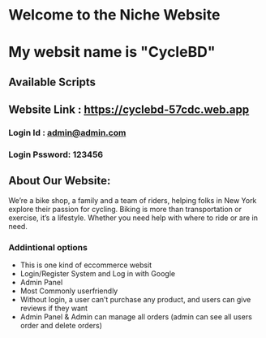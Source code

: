 # Welcome to the Niche Website

# My websit name is "CycleBD"

## Available Scripts

## Website Link : https://cyclebd-57cdc.web.app

### Login Id : admin@admin.com
### Login Pssword: 123456

## About Our Website:

We’re a bike shop, a family and a team of riders, helping folks in New York explore their passion for cycling. Biking is more than transportation or exercise, it’s a lifestyle. Whether you need help with where to ride or are in need.

### Addintional options

- This is one kind of eccommerce websit
-	Login/Register System and Log in with Google
- Admin Panel
- Most Commonly userfriendly
-	Without login, a user can’t purchase any product, and users can give reviews if they want
-	Admin Panel & Admin can manage all orders (admin can see all users order and delete orders)




